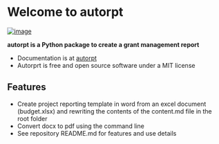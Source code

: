 # Welcome to autorpt

[![image](https://img.shields.io/pypi/v/autorpt.svg)](https://pypi.python.org/pypi/autorpt)

**autorpt is a Python package to create a grant management report**

- Documentation is at [autorpt](https://VRConservation.github.io/autorpt)
- Autorprt is free and open source software under a MIT license

## Features
- Create project reporting template in word from an excel document (budget.xlsx) and rewriting the contents of the content.md file in the root folder
- Convert docx to pdf using the command line
- See repository README.md for features and use details